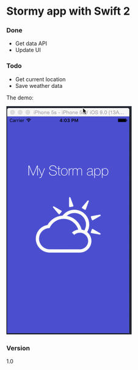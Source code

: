 # Stormy app with Swift 2

### Done
- Get data API
- Update UI

### Todo
- Get current location
- Save weather data

The demo: 

![demo_browser](https://raw.githubusercontent.com/LuizGadao/Swift2WeatherApp/master/app_demo.gif)

### Version
1.0